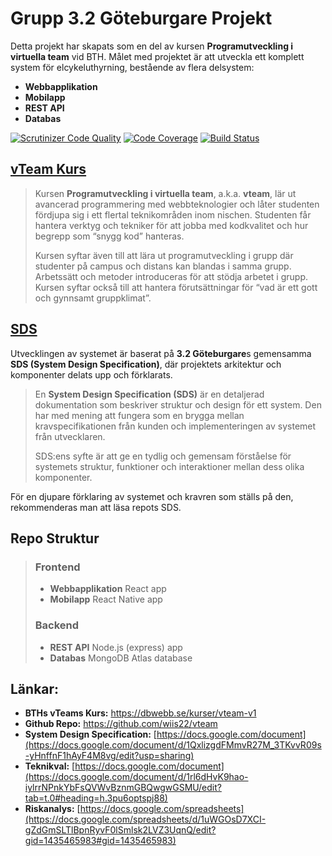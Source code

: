 # Grupp 3.2 Göteburgare Projekt

Detta projekt har skapats som en del av kursen **Programutveckling i virtuella team** vid BTH. Målet med projektet är att utveckla ett komplett system för elcykeluthyrning, bestående av flera delsystem:

- **Webbapplikation**  
- **Mobilapp**
- **REST API**    
- **Databas**

[![Scrutinizer Code Quality](https://scrutinizer-ci.com/g/wiis22/vteam/badges/quality-score.png?b=main)](https://scrutinizer-ci.com/g/wiis22/vteam/?branch=main)
[![Code Coverage](https://scrutinizer-ci.com/g/wiis22/vteam/badges/coverage.png?b=main)](https://scrutinizer-ci.com/g/wiis22/vteam/?branch=main)
[![Build Status](https://scrutinizer-ci.com/g/wiis22/vteam/badges/build.png?b=main)](https://scrutinizer-ci.com/g/wiis22/vteam/build-status/main)

## [vTeam Kurs](https://dbwebb.se/kurser/vteam-v1)
> Kursen **Programutveckling i virtuella team**, a.k.a. **vteam**, lär ut avancerad programmering med webbteknologier och låter studenten fördjupa sig i ett flertal teknikområden inom nischen. Studenten får hantera verktyg och tekniker för att jobba med kodkvalitet och hur begrepp som “snygg kod” hanteras.
>
> Kursen syftar även till att lära ut programutveckling i grupp där studenter på campus och distans kan blandas i samma grupp. Arbetssätt och metoder introduceras för att stödja arbetet i grupp. Kursen syftar också till att hantera förutsättningar för “vad är ett gott och gynnsamt gruppklimat”.

## [SDS](https://docs.google.com/document/d/1QxlizgdFMmvR27M_3TKvvR09s-yHnffnF1hAyF4M8vg/edit?usp=sharing)
Utvecklingen av systemet är baserat på **3.2 Göteburgare**s gemensamma **SDS (System Design Specification)**, där projektets arkitektur och komponenter delats upp och förklarats.

> En **System Design Specification (SDS)** är en detaljerad dokumentation som beskriver struktur och design för ett system. Den har med mening att fungera som en brygga mellan kravspecifikationen från kunden och implementeringen av systemet från utvecklaren.
>
> SDS:ens syfte är att ge en tydlig och gemensam förståelse för systemets struktur, funktioner och interaktioner mellan dess olika komponenter.

För en djupare förklaring av systemet och kravren som ställs på den, rekommenderas man att läsa repots SDS.

## Repo Struktur
>### Frontend
>- **Webbapplikation**
React app
>- **Mobilapp**
React Native app
>
>### Backend
>- **REST API**
Node.js (express) app
>- **Databas**
MongoDB Atlas database


## Länkar:
- **BTHs vTeams Kurs:**
https://dbwebb.se/kurser/vteam-v1
- **Github Repo:**
https://github.com/wiis22/vteam
- **System Design Specification:**
[https://docs.google.com/document](https://docs.google.com/document/d/1QxlizgdFMmvR27M_3TKvvR09s-yHnffnF1hAyF4M8vg/edit?usp=sharing)
- **Teknikval:**
[https://docs.google.com/document](https://docs.google.com/document/d/1rl6dHvK9hao-iylrrNPnkYbFsQVWvBznmGBQwgwGSMU/edit?tab=t.0#heading=h.3pu6optspj88)
- **Riskanalys:**
[https://docs.google.com/spreadsheets](https://docs.google.com/spreadsheets/d/1uWGOsD7XCI-gZdGmSLTlBpnRyvF0lSmlsk2LVZ3UqnQ/edit?gid=1435465983#gid=1435465983)
